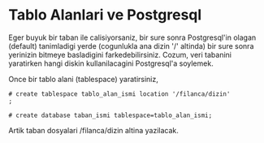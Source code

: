 # Tablo Alanlari ve Postgresql

Eger buyuk bir taban ile calisiyorsaniz, bir sure sonra Postgresql'in
olagan (default) tanimladigi yerde (cogunlukla ana dizin '/' altinda)
bir sure sonra yerinizin bitmeye basladigini farkedebilirsiniz. Cozum,
veri tabanini yaratirken hangi diskin kullanilacagini Postgresql'a
soylemek.

Once bir tablo alani (tablespace) yaratirsiniz,

```
# create tablespace tablo_alan_ismi location '/filanca/dizin'
;

# create database taban_ismi tablespace=tablo_alan_ismi;
```

Artik taban dosyalari /filanca/dizin altina yazilacak. 





